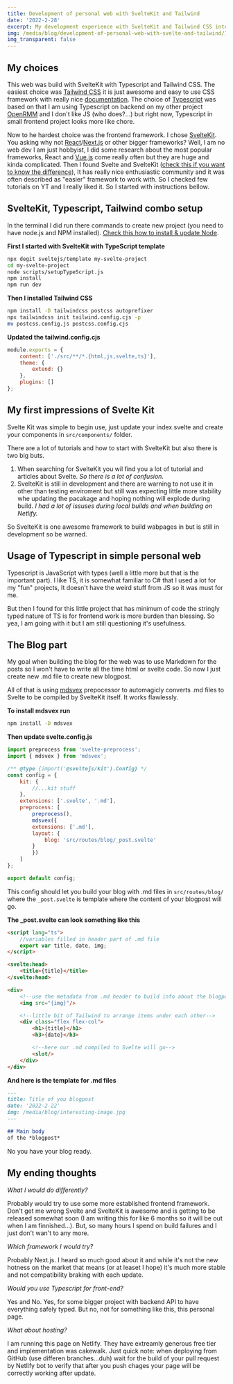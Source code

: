 ```yaml
---
title: Development of personal web with SvelteKit and Tailwind
date: '2022-2-28'
excerpt: My development experience with SvelteKit and Tailwind CSS integration and usefulness of Typescript in frontend project.
img: /media/blog/development-of-personal-web-with-svelte-and-tailwind/1.jpg
img_transparent: false
---
```


## My choices

This web was build with SvelteKit with Typescript and Tailwind CSS. The easiest choice was [Tailwind CSS](https://tailwindcss.com/) it is just awesome and easy to use CSS framework with really nice [documentation](https://tailwindcss.com/docs/).
The choice of [Typescript](https://www.typescriptlang.org/) was based on that I am using Typescript on backend on my other project [OpenRMM](/projects) and I don't like JS (who does?...) but right now, Typescript in small frontend project looks more like chore.

Now to he hardest choice was the frontend framework. I chose [SvelteKit](https://kit.svelte.dev/). You asking why not [React](https://reactjs.org/)/[Next.js](https://nextjs.org/) or other bigger frameworks? Well, I am no web dev I am just hobbyist, I did some research about the most popular frameworks, React and [Vue.js](https://vuejs.org/) come really often but they are huge and kinda complicated. Then I found Svelte and SvelteKit ([check this if you want to know the difference](https://www.youtube.com/watch?v=IKhtnhQKjxQ)), It has really nice enthusiastic community and it was often described as "easier" framework to work with. So I checked few tutorials on YT and I really liked it. So I started with instructions bellow.

## SvelteKit, Typescript, Tailwind combo setup

In the terminal I did run there commands to create new project (you need to have node.js and NPM installed). [Check this how to install & update Node](/blog/best-way-to-manage-nodejs).

**First I started with SvelteKit with TypeScript template**

```bash
npx degit sveltejs/template my-svelte-project
cd my-svelte-project
node scripts/setupTypeScript.js
npm install
npm run dev
```

**Then I installed Tailwind CSS**

```bash
npm install -D tailwindcss postcss autoprefixer
npx tailwindcss init tailwind.config.cjs -p
mv postcss.config.js postcss.config.cjs
```

**Updated the tailwind.config.cjs**

```js
module.exports = {
	content: ['./src/**/*.{html,js,svelte,ts}'],
	theme: {
		extend: {}
	},
	plugins: []
};
```

## My first impressions of Svelte Kit

Svelte Kit was simple to begin use, just update your index.svelte and create your components in `src/components/` folder.

There are a lot of tutorials and how to start with SvelteKit but also there is two big buts.

1. When searching for SvelteKit you wil find you a lot of tutorial and articles about Svelte. *So there is a lot of confusion.*
2. SvelteKit is still in development and there are warning to not use it in other than testing enviroment but still was expecting little more stability whe updating the pacakage and hoping nothing will explode during build. *I had a lot of issuses during local builds and when building on Netlify.*

So SvelteKit is one awesome framework to build wabpages in but is still in development so be warned.

## Usage of Typescript in simple personal web

Typescript is JavaScript with types (well a little more but that is the important part). I like TS, it is somewhat familiar to C# that I used a lot for my "fun" projects, It doesn't have the weird stuff from JS so it was must for me.

But then I found for this little project that has minimum of code the stringly typed nature of TS is for frontend work is more burden than blessing. So yea, I am going with it but I am still questioning it's usefulness.

## The Blog part

My goal when building the blog for the web was to use Markdown for the posts so I won't have to write all the time html or svelte code.
So now I just create new .md file to create new blogpost.

All of that is using [mdsvex](https://mdsvex.pngwn.io) prepocessor to automagicly converts .md files to Svelte to be compiled by SvelteKit itself. It works flawlessly.

**To install mdsvex run**


```bash
npm install -D mdsvex
```
**Then update svelte.config.js**
```js
import preprocess from 'svelte-preprocess';
import { mdsvex } from 'mdsvex';

/** @type {import('@sveltejs/kit').Config} */
const config = {
	kit: {
		//...kit stuff
	},
	extensions: ['.svelte', '.md'],
	preprocess: [
		preprocess(),
		mdsvex({
		extensions: ['.md'],
		layout: {
			blog: 'src/routes/blog/_post.svelte'
		}
		})
	]
};

export default config;
```

This config should let you build your blog with .md files in `src/routes/blog/` where the `_post.svelte` is template where the content of your blogpost will go.

**The _post.svelte can look something like this**
```html
<script lang="ts">
	//variables filled in header part of .md file
    export var title, date, img;
</script>

<svelte:head>
    <title>{title}</title>
</svelte:head>

<div>
	<!--use the metadata from .md header to build info about the blogpost (be creative here)-->
    <img src="{img}"/>

	<!--little bit of Tailwind to arrange items under each other-->
    <div class="flex flex-col">  
        <h1>{title}</h1>
        <h3>{date}</h3>

		<!--here our .md compiled to Svelte will go-->
        <slot/>
    </div>
</div>
```

**And here is the template for .md files**

```markdown
---
title: Title of you blogpost
date: '2022-2-22'
img: /media/blog/interesting-image.jpg
---

## Main body
of the *blogpost*
```

No you have your blog ready.

## My ending thoughts

*What I would do differently?*

Probably would try to use some more established frontend framework. Don't get me wrong Svelte and SvelteKit is awesome and is getting to be released somewhat soon (I am writing this for like 6 months so it will be out when I am finnished...). But, so many hours I spend on build failures and I just don't wan't to any more.

*Which framework I would try?*

Probably Next.js. I heard so much good about it and while it's not the new hotness on the market that means (or at leaset I hope) it's much more stable and not compatibility braking with each update.

*Would you use Typescript for front-end?*

Yes and No. Yes, for some bigger project with backend API to have everything safely typed. But no, not for something like this, this personal page.

*What about hosting?*

I am running this page on Netlify. They have extreamly generous free tier and implementation was cakewalk. Just quick note: when deploying from GitHub (use differen branches...duh) wait for the build of your pull request by Netlify bot to verify that after you push chages your page will be correctly working after update.
